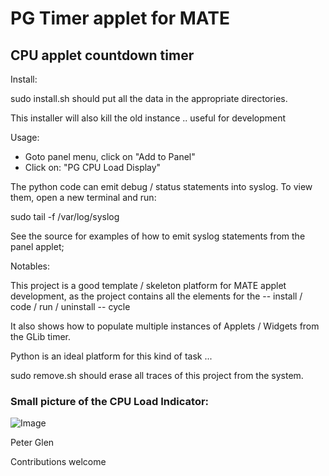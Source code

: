 # PG Timer applet for MATE

## CPU applet countdown timer

 Install:

sudo install.sh should put all the data in the appropriate directories.

This installer will also kill the old instance .. useful for development

  Usage:

 * Goto panel menu, click on  "Add to Panel"
 * Click on: "PG CPU Load Display"

 The python code can emit debug / status statements into syslog. To view them,
open a new terminal and run:

   sudo tail -f /var/log/syslog

See the source for examples of how to emit syslog statements from the panel applet;

Notables:

  This  project is a good template / skeleton platform for MATE applet development, as the
  project contains all the elements for the -- install / code / run / uninstall -- cycle

  It also shows how to populate multiple instances of Applets / Widgets
  from the GLib timer.

  Python is an ideal platform for this kind of task ...

sudo remove.sh should erase all traces of this project from the system.

### Small picture of the CPU Load Indicator:

![Image](pgcpu.jpg)

Peter Glen

Contributions welcome
